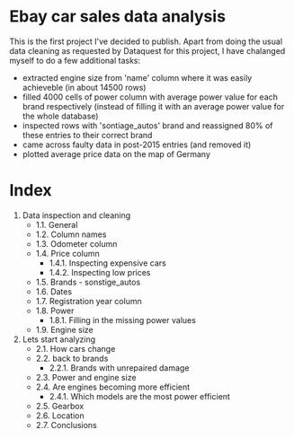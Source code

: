 # Ebay car sales data analysis

This is the first project I've decided to publish. Apart from doing the usual data cleaning as requested by Dataquest for this project, I have chalanged myself to do a few additional tasks:
* extracted engine size from 'name' column where it was easily achieveble (in about 14500 rows)
* filled 4000 cells of power column with average power value for each brand respectively (instead of filling it with an average power value for the whole database)
* inspected rows with 'sontiage_autos' brand and reassigned 80% of these entries to their correct brand
* came across faulty data in post-2015 entries (and removed it)
* plotted average price data on the map of Germany

# Index 

1. Data inspection and cleaning
    * 1.1.   General 
    * 1.2.   Column names
    * 1.3.   Odometer column
    * 1.4.   Price column
        * 1.4.1. Inspecting expensive cars
        * 1.4.2. Inspecting low prices
    * 1.5.   Brands - sonstige_autos
    * 1.6.   Dates
    * 1.7.   Registration year column
    * 1.8.   Power
        * 1.8.1. Filling in the missing power values
    * 1.9. Engine size   
2. Lets start analyzing
    * 2.1. How cars change
    * 2.2. back to brands
        * 2.2.1. Brands with unrepaired damage
    * 2.3. Power and engine size
    * 2.4. Are engines becoming more efficient
        * 2.4.1. Which models are the most power efficient
    * 2.5. Gearbox
    * 2.6. Location
    * 2.7. Conclusions
